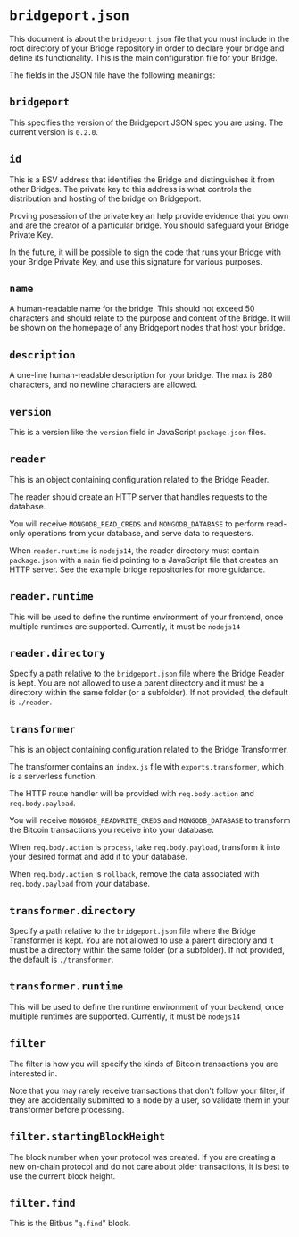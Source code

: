 # `bridgeport.json`

This document is about the `bridgeport.json` file that you must include in the root directory of your Bridge repository in order to declare your bridge and define its functionality. This is the main configuration file for your Bridge.

The fields in the JSON file have the following meanings:

## `bridgeport`

This specifies the version of the Bridgeport JSON spec you are using. The current version is `0.2.0`.

## `id`

This is a BSV address that identifies the Bridge and distinguishes it from other Bridges. The private key to this address is what controls the distribution and hosting of the bridge on Bridgeport.

Proving posession of the private key an help provide evidence that you own and are the creator of a particular bridge. You should safeguard your Bridge Private Key.

In the future, it will be possible to sign the code that runs your Bridge with your Bridge Private Key, and use this signature for various purposes.

## `name`

A human-readable name for the bridge. This should not exceed 50 characters and should relate to the purpose and content of the Bridge. It will be shown on the homepage of any Bridgeport nodes that host your bridge.

## `description`

A one-line human-readable description for your bridge. The max is 280 characters, and no newline characters are allowed.

## `version`

This is a version like the `version` field in JavaScript `package.json` files.

## `reader`

This is an object containing configuration related to the Bridge Reader.

The reader should create an HTTP server that handles requests to the database.

You will receive `MONGODB_READ_CREDS` and `MONGODB_DATABASE` to perform read-only operations from your database, and serve data to requesters.

When `reader.runtime` is `nodejs14`, the reader directory must contain `package.json` with a `main` field pointing to a JavaScript file that creates an HTTP server. See the example bridge repositories for more guidance.

## `reader.runtime`

This will be used to define the runtime environment of your frontend, once multiple runtimes are supported. Currently, it must be `nodejs14`

## `reader.directory`

Specify a path relative to the `bridgeport.json` file where the Bridge Reader is kept. You are not allowed to use a parent directory and it must be a directory within the same folder (or a subfolder). If not provided, the default is `./reader`.

## `transformer`

This is an object containing configuration related to the Bridge Transformer.

The transformer contains an `index.js` file with `exports.transformer`, which is a serverless function.

The HTTP route handler will be provided with `req.body.action` and `req.body.payload`.

You will receive `MONGODB_READWRITE_CREDS` and `MONGODB_DATABASE` to transform the Bitcoin transactions you receive into your database.

When `req.body.action` is `process`, take `req.body.payload`, transform it into your desired format and add it to your database.

When `req.body.action` is `rollback`, remove the data associated with `req.body.payload` from your database.

## `transformer.directory`

Specify a path relative to the `bridgeport.json` file where the Bridge Transformer is kept. You are not allowed to use a parent directory and it must be a directory within the same folder (or a subfolder). If not provided, the default is `./transformer`.

## `transformer.runtime`

This will be used to define the runtime environment of your backend, once multiple runtimes are supported. Currently, it must be `nodejs14`

## `filter`

The filter is how you will specify the kinds of Bitcoin transactions you are interested in.

Note that you may rarely receive transactions that don't follow your filter, if they are accidentally submitted to a node by a user, so validate them in your transformer before processing.

## `filter.startingBlockHeight`

The block number when your protocol was created. If you are creating a new on-chain protocol and do not care about older transactions, it is best to use the current block height.

## `filter.find`

This is the Bitbus "`q.find`" block.
